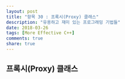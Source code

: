 ```yaml
---
layout: post
title: "항목 30 : 프록시(Proxy) 클래스"
description: "유용하고 재미 있는 프로그래밍 기법들"
date: 2018-03-26
tags: [More Effective C++]
comments: true
share: true
---
```


## 프록시(Proxy) 클래스 
